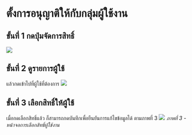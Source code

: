 # ตั้งการอนุญาติให้กับกลุ่มผู้ใช้งาน

## ขั้นที่ 1 กดปุ่มจัดการสิทธิ์
![](../../img/navigation-bar/permission-button.png)

## ขั้นที่ 2 ดูรายการผู้ใช้
แล้วกดเข้าไปที่ผู้ใช้ที่ต้องการ
![](../../img/manage-role-permission/overall.png)

## ขั้นที่ 3 เลือกสิทธิ์ให้ผู้ใช้
เมื่อกดเลือกสิทธิ์แล้ว ก็สามารถกดบันทึกเพื่อยืนยันการแก้ไขข้อมูลได้ ตามภาพที่ 3
![](../../img/manage-role-permission/group-permission.png)
*ภาพที่ 3 - หน้าจอการเลือกสิทธิ์ผู้ใช้งาน*
